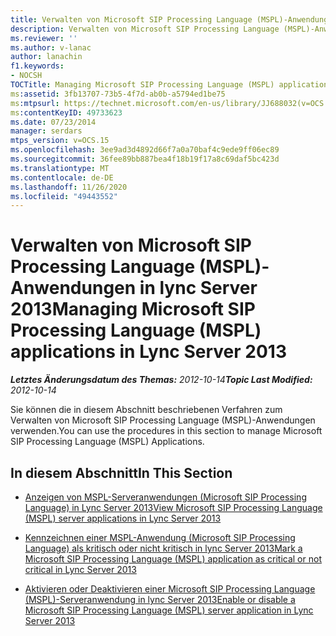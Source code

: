 ```yaml
---
title: Verwalten von Microsoft SIP Processing Language (MSPL)-Anwendungen
description: Verwalten von Microsoft SIP Processing Language (MSPL)-Anwendungen.
ms.reviewer: ''
ms.author: v-lanac
author: lanachin
f1.keywords:
- NOCSH
TOCTitle: Managing Microsoft SIP Processing Language (MSPL) applications
ms:assetid: 3fb13707-73b5-4f7d-ab0b-a5794ed1be75
ms:mtpsurl: https://technet.microsoft.com/en-us/library/JJ688032(v=OCS.15)
ms:contentKeyID: 49733623
ms.date: 07/23/2014
manager: serdars
mtps_version: v=OCS.15
ms.openlocfilehash: 3ee9ad3d4892d66f7a0a70baf4c9ede9ff06ec89
ms.sourcegitcommit: 36fee89bb887bea4f18b19f17a8c69daf5bc423d
ms.translationtype: MT
ms.contentlocale: de-DE
ms.lasthandoff: 11/26/2020
ms.locfileid: "49443552"
---
```

# <a name="managing-microsoft-sip-processing-language-mspl-applications-in-lync-server-2013"></a><span data-ttu-id="e8971-103">Verwalten von Microsoft SIP Processing Language (MSPL)-Anwendungen in lync Server 2013</span><span class="sxs-lookup"><span data-stu-id="e8971-103">Managing Microsoft SIP Processing Language (MSPL) applications in Lync Server 2013</span></span>

<div data-xmlns="http://www.w3.org/1999/xhtml">

<div class="topic" data-xmlns="http://www.w3.org/1999/xhtml" data-msxsl="urn:schemas-microsoft-com:xslt" data-cs="https://msdn.microsoft.com/">

<div data-asp="https://msdn2.microsoft.com/asp">



</div>

<div id="mainSection">

<div id="mainBody"><span data-ttu-id="e8971-104">

<span> </span></span><span class="sxs-lookup"><span data-stu-id="e8971-104">

<span> </span></span></span>

<span data-ttu-id="e8971-105">_**Letztes Änderungsdatum des Themas:** 2012-10-14_</span><span class="sxs-lookup"><span data-stu-id="e8971-105">_**Topic Last Modified:** 2012-10-14_</span></span>

<span data-ttu-id="e8971-106">Sie können die in diesem Abschnitt beschriebenen Verfahren zum Verwalten von Microsoft SIP Processing Language (MSPL)-Anwendungen verwenden.</span><span class="sxs-lookup"><span data-stu-id="e8971-106">You can use the procedures in this section to manage Microsoft SIP Processing Language (MSPL) Applications.</span></span>

<div>

## <a name="in-this-section"></a><span data-ttu-id="e8971-107">In diesem Abschnitt</span><span class="sxs-lookup"><span data-stu-id="e8971-107">In This Section</span></span>

  - [<span data-ttu-id="e8971-108">Anzeigen von MSPL-Serveranwendungen (Microsoft SIP Processing Language) in Lync Server 2013</span><span class="sxs-lookup"><span data-stu-id="e8971-108">View Microsoft SIP Processing Language (MSPL) server applications in Lync Server 2013</span></span>](lync-server-2013-view-microsoft-sip-processing-language-mspl-server-applications.md)

  - [<span data-ttu-id="e8971-109">Kennzeichnen einer MSPL-Anwendung (Microsoft SIP Processing Language) als kritisch oder nicht kritisch in lync Server 2013</span><span class="sxs-lookup"><span data-stu-id="e8971-109">Mark a Microsoft SIP Processing Language (MSPL) application as critical or not critical in Lync Server 2013</span></span>](lync-server-2013-mark-a-microsoft-sip-processing-language-mspl-application-as-critical-or-not-critical.md)

  - [<span data-ttu-id="e8971-110">Aktivieren oder Deaktivieren einer Microsoft SIP Processing Language (MSPL)-Serveranwendung in lync Server 2013</span><span class="sxs-lookup"><span data-stu-id="e8971-110">Enable or disable a Microsoft SIP Processing Language (MSPL) server application in Lync Server 2013</span></span>](lync-server-2013-enable-or-disable-a-microsoft-sip-processing-language-mspl-server-application.md)

<span data-ttu-id="e8971-111"></div>

</div>

<span> </span>

</div>

</div>

</span><span class="sxs-lookup"><span data-stu-id="e8971-111"></div>

</div>

<span> </span>

</div>

</div>

</span></span></div>

